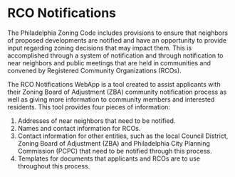 # RCO Notifications

The Philadelphia Zoning Code includes provisions to ensure that neighbors of proposed developments are notified and have an opportunity to provide input regarding zoning decisions that may impact them. This is accomplished through a system of notification and through notification to near neighbors and public meetings that are held in communities and convened by Registered Community Organizations (RCOs).

The RCO Notifications WebApp is a tool created to assist applicants with their Zoning Board of Adjustment (ZBA) community notification process as well as giving more information to community members and interested residents. 
This tool provides four pieces of information:
1. Addresses of near neighbors that need to be notified.
2. Names and contact information for RCOs.
3. Contact information for other entities, such as the local Council District, Zoning Board of Adjustment (ZBA) and Philadelphia City Planning Commission (PCPC) that need to be notified through this process.
4. Templates for documents that applicants and RCOs are to use throughout this process.
